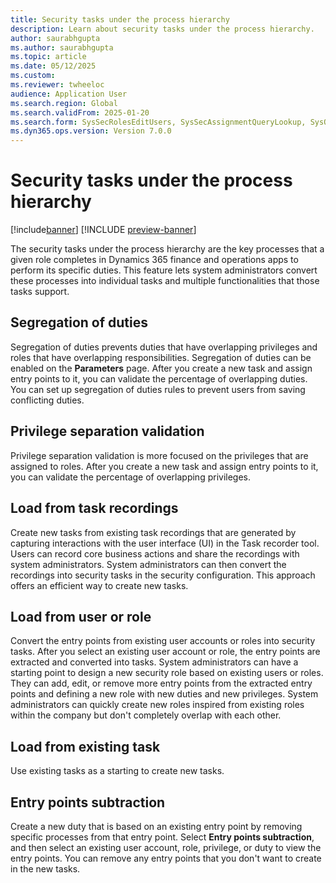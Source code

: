 ```yaml
---
title: Security tasks under the process hierarchy
description: Learn about security tasks under the process hierarchy.
author: saurabhgupta
ms.author: saurabhgupta
ms.topic: article
ms.date: 05/12/2025
ms.custom: 
ms.reviewer: twheeloc
audience: Application User
ms.search.region: Global
ms.search.validFrom: 2025-01-20
ms.search.form: SysSecRolesEditUsers, SysSecAssignmentQueryLookup, SysQueryForm, SysSecRoleExcludeUsers
ms.dyn365.ops.version: Version 7.0.0
---
```


# Security tasks under the process hierarchy

[!include[banner](../../../finance/includes/banner.md)]
[!INCLUDE [preview-banner](~/../shared-content/shared/preview-includes/preview-banner.md)]

The security tasks under the process hierarchy are the key processes that a given role completes in Dynamics 365 finance and operations apps to perform its specific duties. This feature lets system administrators convert these processes into individual tasks and multiple functionalities that those tasks support.

## Segregation of duties

Segregation of duties prevents duties that have overlapping privileges and roles that have overlapping responsibilities. Segregation of duties can be enabled on the **Parameters** page. After you create a new task and assign entry points to it, you can validate the percentage of overlapping duties. You can set up segregation of duties rules to prevent users from saving conflicting duties.

## Privilege separation validation

Privilege separation validation is more focused on the privileges that are assigned to roles. After you create a new task and assign entry points to it, you can validate the percentage of overlapping privileges.

## Load from task recordings

Create new tasks from existing task recordings that are generated by capturing interactions with the user interface (UI) in the Task recorder tool. Users can record core business actions and share the recordings with system administrators. System administrators can then convert the recordings into security tasks in the security configuration. This approach offers an efficient way to create new tasks.

## Load from user or role

Convert the entry points from existing user accounts or roles into security tasks. After you select an existing user account or role, the entry points are extracted and converted into tasks. System administrators can have a starting point to design a new security role based on existing users or roles. They can add, edit, or remove more entry points from the extracted entry points and defining a new role with new duties and new privileges. System administrators can quickly create new roles inspired from existing roles within the company but don't completely overlap with each other.

## Load from existing task

Use existing tasks as a starting to create new tasks.

## Entry points subtraction

Create a new duty that is based on an existing entry point by removing specific processes from that entry point. Select **Entry points subtraction**, and then select an existing user account, role, privilege, or duty to view the entry points. You can remove any entry points that you don't want to create in the new tasks.

